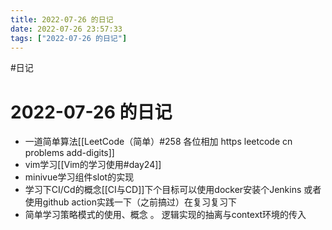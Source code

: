 ```yaml
---
title: 2022-07-26 的日记
date: 2022-07-26 23:57:33
tags: ["2022-07-26 的日记"]
---
```

#日记

# 2022-07-26 的日记

- 一道简单算法[[LeetCode（简单）#258 各位相加 https leetcode cn problems add-digits]]
- vim学习[[Vim的学习使用#day24]]
- minivue学习组件slot的实现
- 学习下CI/Cd的概念[[CI与CD]]下个目标可以使用docker安装个Jenkins 或者使用github action实践一下（之前搞过）在复习复习下
- 简单学习策略模式的使用、概念 。 逻辑实现的抽离与context环境的传入